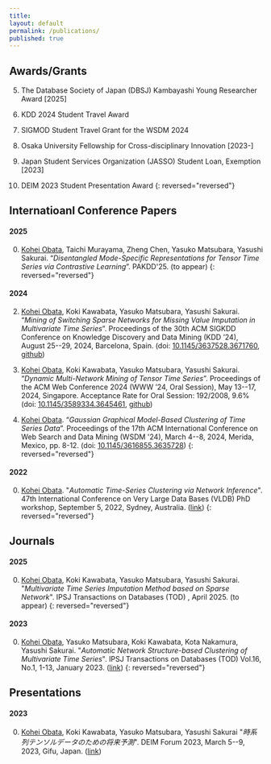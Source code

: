 ```yaml
---
title:
layout: default
permalink: /publications/
published: true
---
```


## Awards/Grants


5. The Database Society of Japan (DBSJ) Kambayashi Young Researcher Award [2025]

4. KDD 2024 Student Travel Award

3. SIGMOD Student Travel Grant for the WSDM 2024

2. Osaka University Fellowship for Cross-disciplinary Innovation [2023-]

1. Japan Student Services Organization (JASSO) Student Loan, Exemption [2023]

0. DEIM 2023 Student Presentation Award
{: reversed="reversed"}

## Internatioanl Conference Papers

#### 2025
0. <u>Kohei Obata</u>, Taichi Murayama, Zheng Chen, Yasuko Matsubara, Yasushi Sakurai. “*Disentangled Mode-Specific
Representations for Tensor Time Series via Contrastive Learning*”. PAKDD'25. (to appear)
{: reversed="reversed"}


#### 2024

2. <u>Kohei Obata</u>, Koki Kawabata, Yasuko Matsubara, Yasushi Sakurai. “*Mining of Switching Sparse Networks for Missing Value Imputation in Multivariate Time Series*”. Proceedings of the 30th ACM SIGKDD Conference on Knowledge Discovery and Data Mining (KDD ’24), August 25--29, 2024, Barcelona, Spain. (doi: [10.1145/3637528.3671760](https://doi.org/10.1145/3637528.3671760), [github](https://github.com/KoheiObata/MissNet))

1. <u>Kohei Obata</u>, Koki Kawabata, Yasuko Matsubara, Yasushi Sakurai. “*Dynamic Multi-Network Mining of Tensor Time Series*”. Proceedings of the ACM Web Conference 2024 (WWW ’24, Oral Session), May 13--17, 2024, Singapore. Acceptance Rate for Oral Session: 192/2008, 9.6% (doi: [10.1145/3589334.3645461](https://doi.org/10.1145/3589334.3645461), [github](https://github.com/KoheiObata/DMM))

0. <u>Kohei Obata</u>. “*Gaussian Graphical Model-Based Clustering of Time Series Data*”. Proceedings of the 17th ACM International Conference on Web Search and Data Mining (WSDM '24), March 4--8, 2024, Merida, Mexico, pp. 8-12. (doi: [10.1145/3616855.3635728](https://doi.org/10.1145/3616855.3635728))
{: reversed="reversed"}


#### 2022
0. <u>Kohei Obata</u>. "*Automatic Time-Series Clustering via Network Inference*". 47th International Conference on Very Large Data Bases (VLDB) PhD workshop, September 5, 2022, Sydney, Australia. ([link](https://ceur-ws.org/Vol-3186/paper_6.pdf))
{: reversed="reversed"}


## Journals

#### 2025

0. <u>Kohei Obata</u>, Koki Kawabata, Yasuko Matsubara, Yasushi Sakurai. "*Multivariate Time Series Imputation Method based on Sparse Network*". IPSJ Transactions on Databases (TOD) , April 2025. (to appear)
{: reversed="reversed"}

#### 2023

0. <u>Kohei Obata</u>, Yasuko Matsubara, Koki Kawabata, Kota Nakamura, Yasushi Sakurai. "*Automatic Network Structure-based Clustering of Multivariate Time Series*". IPSJ Transactions on Databases (TOD) Vol.16, No.1, 1-13, January 2023. ([link](https://ipsj.ixsq.nii.ac.jp/ej/?action=pages_view_main&active_action=repository_view_main_item_detail&item_id=223471&item_no=1&page_id=13&block_id=81))
{: reversed="reversed"}


## Presentations

#### 2023

0. <u>Kohei Obata</u>, Koki Kawabata, Yasuko Matsubara, Yasushi Sakurai "*時系列テンソルデータのための将来予測*". DEIM Forum 2023, March 5--9, 2023, Gifu, Japan. ([link](https://proceedings-of-deim.github.io/DEIM2023/2b-2-2.pdf))

